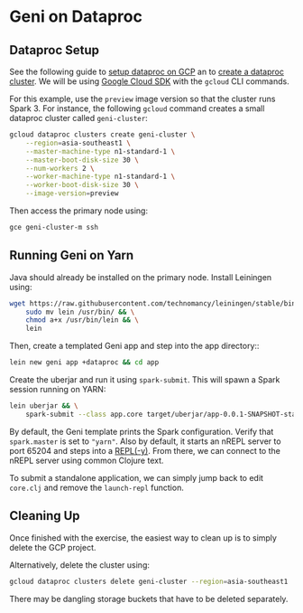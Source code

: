 # Geni on Dataproc

## Dataproc Setup

See the following guide to [setup dataproc on GCP](https://cloud.google.com/solutions/monte-carlo-methods-with-hadoop-spark) an to [create a dataproc cluster](https://cloud.google.com/dataproc/docs/guides/create-cluster#creating_a_cloud_dataproc_cluster). We will be using [Google Cloud SDK](https://cloud.google.com/sdk/install) with the `gcloud` CLI commands.

For this example, use the `preview` image version so that the cluster runs Spark 3. For instance, the following `gcloud` command creates a small dataproc cluster called `geni-cluster`:

```bash
gcloud dataproc clusters create geni-cluster \
    --region=asia-southeast1 \
    --master-machine-type n1-standard-1 \
    --master-boot-disk-size 30 \
    --num-workers 2 \
    --worker-machine-type n1-standard-1 \
    --worker-boot-disk-size 30 \
    --image-version=preview
```

Then access the primary node using:

```bash
gce geni-cluster-m ssh
```

## Running Geni on Yarn

Java should already be installed on the primary node. Install Leiningen using:

```bash
wget https://raw.githubusercontent.com/technomancy/leiningen/stable/bin/lein && \
    sudo mv lein /usr/bin/ && \
    chmod a+x /usr/bin/lein && \
    lein
```

Then, create a templated Geni app and step into the app directory::

```bash
lein new geni app +dataproc && cd app
```

Create the uberjar and run it using `spark-submit`. This will spawn a Spark session running on YARN:

```bash
lein uberjar && \
    spark-submit --class app.core target/uberjar/app-0.0.1-SNAPSHOT-standalone.jar
```

By default, the Geni template prints the Spark configuration. Verify that `spark.master` is set to `"yarn"`. Also by default, it starts an nREPL server to port 65204 and steps into a [REPL(-y)](https://github.com/trptcolin/reply). From there, we can connect to the nREPL server using common Clojure text.

To submit a standalone application, we can simply jump back to edit `core.clj` and remove the `launch-repl` function.

## Cleaning Up

Once finished with the exercise, the easiest way to clean up is to simply delete the GCP project.

Alternatively, delete the cluster using:

```bash
gcloud dataproc clusters delete geni-cluster --region=asia-southeast1
```

There may be dangling storage buckets that have to be deleted separately.
